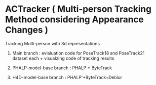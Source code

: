 # ACTracker (  Multi-person Tracking Method considering Appearance Changes )
Tracking Multi-person with 3d representations

1. Main branch : evlaluation code for PoseTrack18 and PoseTrack21 dataset each + visualzing code of tracking results
   
3. PHALP-model-base branch : PHALP + ByteTrack 
  
5. H4D-model-base branch : PHALP'+ByteTrack+Deblur 
